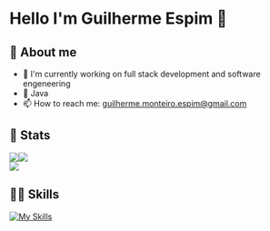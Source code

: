 # Hello I'm Guilherme Espim 👋

## 📖 About me
- 🔭 I'm currently working on full stack development and software engeneering
- 🌱 Java
- 📫 How to reach me: guilherme.monteiro.espim@gmail.com

## 🚀 Stats
<div style="display: flex; flex-wrap: wrap;">
  <img align="center" src="https://github-readme-stats.vercel.app/api?username=GuiEspim18&theme=prussian&show_icons=true&hide_border=true&count_private=true" />
  <img align="center" src="https://github-readme-streak-stats.herokuapp.com/?user=GuiEspim18&theme=prussian&hide_border=true" />
</div>
<div>
   <img align="center" src="https://github-readme-stats.vercel.app/api/top-langs/?username=GuiEspim18&theme=prussian&layout=compact" />
</div>

## 💪🏻 Skills
[![My Skills](https://skillicons.dev/icons?i=javascript,typescript,nodejs,php,java,python,cpp,postgresql,mysql,mongodb,nestjs,angular,express,react,vite,html,css,scss,figma,git&theme=dark)](https://skillicons.dev)
